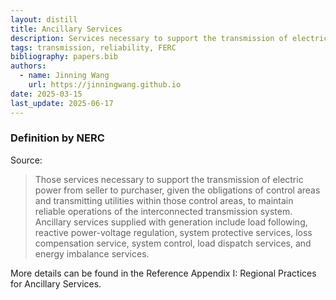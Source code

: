```yaml
---
layout: distill
title: Ancillary Services
description: Services necessary to support the transmission of electric power.
tags: transmission, reliability, FERC
bibliography: papers.bib
authors:
  - name: Jinning Wang
    url: https://jinningwang.github.io
date: 2025-03-15
last_update: 2025-06-17
---
```


### Definition by NERC

Source: <d-cite key="ferc2020glossary"></d-cite>

> Those services necessary to support the transmission of electric power from seller to purchaser, given the obligations of control areas and transmitting utilities within those control areas, to maintain reliable operations of the interconnected transmission system. Ancillary services supplied with generation include load following, reactive power-voltage regulation, system protective services, loss compensation service, system control, load dispatch services, and energy imbalance services.

More details can be found in the Reference <d-cite key="nerc2011ancillary"></d-cite> Appendix I: Regional Practices for Ancillary Services.

<br>
